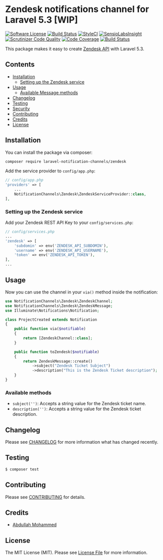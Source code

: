 # Zendesk notifications channel for Laravel 5.3 [WIP]

[![Software License](https://img.shields.io/badge/license-MIT-brightgreen.svg?style=flat-square)](LICENSE.md)
[![Build Status](https://travis-ci.org/assaqqaf/zendesk.svg?branch=master)](https://travis-ci.org/assaqqaf/zendesk)
[![StyleCI](https://styleci.io/repos/78912239/shield?branch=master)](https://styleci.io/repos/78912239)
[![SensioLabsInsight](https://insight.sensiolabs.com/projects/15d138a5-3c27-4167-a5ce-1c559ae5311f/mini.png)](https://insight.sensiolabs.com/projects/15d138a5-3c27-4167-a5ce-1c559ae5311f)
[![Scrutinizer Code Quality](https://scrutinizer-ci.com/g/assaqqaf/zendesk/badges/quality-score.png?b=master)](https://scrutinizer-ci.com/g/assaqqaf/zendesk/?branch=master)
[![Code Coverage](https://scrutinizer-ci.com/g/assaqqaf/zendesk/badges/coverage.png?b=master)](https://scrutinizer-ci.com/g/assaqqaf/zendesk/?branch=master)
[![Build Status](https://scrutinizer-ci.com/g/assaqqaf/zendesk/badges/build.png?b=master)](https://scrutinizer-ci.com/g/assaqqaf/zendesk/build-status/master)

This package makes it easy to create [Zendesk API](https://developer.zendesk.com/) with Laravel 5.3.

## Contents

- [Installation](#installation)
    - [Setting up the Zendesk service](#setting-up-the-zendesk-service)
- [Usage](#usage)
	- [Available Message methods](#available-message-methods)
- [Changelog](#changelog)
- [Testing](#testing)
- [Security](#security)
- [Contributing](#contributing)
- [Credits](#credits)
- [License](#license)


## Installation

You can install the package via composer:

``` bash
composer require laravel-notification-channels/zendesk
```

Add the service provider to `config/app.php`:

```php
// config/app.php
'providers' => [
    ...
    NotificationChannels\Zendesk\ZendeskServiceProvider::class,
],
```

### Setting up the Zendesk service

Add your Zendesk REST API Key to your `config/services.php`:

```php
// config/services.php
...
'zendesk' => [
    'subdomin' => env('ZENDESK_API_SUBDOMIN'),
    'username' => env('ZENDESK_API_USERNAME'),
    'token' => env('ZENDESK_API_TOKEN'),
],
...
```


## Usage

Now you can use the channel in your `via()` method inside the notification:

``` php
use NotificationChannels\Zendesk\ZendeskChannel;
use NotificationChannels\Zendesk\ZendeskMessage;
use Illuminate\Notifications\Notification;

class ProjectCreated extends Notification
{
    public function via($notifiable)
    {
        return [ZendeskChannel::class];
    }

    public function toZendesk($notifiable)
    {
        return ZendeskMessage::create()
            ->subject("Zendesk Ticket Subject")
            ->description("This is the Zendesk Ticket description");
    }
}
```

### Available methods

- `subject('')`: Accepts a string value for the Zendesk ticket name.
- `description('')`: Accepts a string value for the Zendesk ticket description.


## Changelog

Please see [CHANGELOG](CHANGELOG.md) for more information what has changed recently.

## Testing

``` bash
$ composer test
```

## Contributing

Please see [CONTRIBUTING](CONTRIBUTING.md) for details.

## Credits

- [Abdullah Mohammed](https://github.com/assaqqaf)

## License

The MIT License (MIT). Please see [License File](LICENSE.md) for more information.
